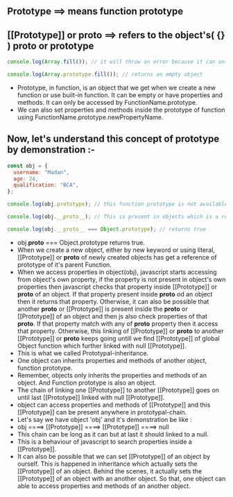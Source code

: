 ## Prototype ==> means function prototype

## [[Prototype]] or **proto** ==> refers to the object's( {} ) proto or prototype

```javascript
console.log(Array.fill()); // it will throw an error because it can only be available in Array.prototype.fill(). But, we can't access it directly as Array.fill();

console.log(Array.prototype.fill()); // returns an empty object
```

- Prototype, in function, is an object that we get when we create a new function or use built-in function. It can be empty or have properties and methods. It can only be accessed by FunctionName.prototype.
- We can also set properties and methods inside the prototype of function using FunctionName.prototype.newPropertyName.

## Now, let's understand this concept of prototype by demonstration :-

```javascript
const obj = {
  username: "Madan",
  age: 24,
  qualification: "BCA",
};

console.log(obj.prototype); // this function prototype is not available in objects and it only present in functions.

console.log(obj.__proto__); // This is present in objects which is a reference of prototype of it's parent Function.

console.log(obj.__proto__ === Object.prototype); // returns true
```

- obj.**proto** === Object.prototype returns true.
- When we create a new object, either by new keyword or using literal, [[Prototype]] or **proto** of newly created objects has get a reference of prototype of it's parent Function.
- When we access properties in object(obj), javascript starts accessing from object's own property, if the property is not present in object's own properties then javascript checks that property inside [[Prototype]] or **proto** of an object. If that property present inside **proto** od an object then it returns that property. Otherwise, it can also be possible that another **proto** or [[Prototype]] is present inside the **proto** or [[Prototype]] of an object and then js also check properties of that **proto**. If that property match with any of **proto** property then it access that property. Otherwise, this linking of [[Prototype]] or **proto** to another [[Prototype]] or **proto** keeps going untill we find [[Prototype]] of global Object function which further linked with null [[Prototype]].
- This is what we called Prototypal-inheritance.
- One object can inherits properties and methods of another object, function prototype.
- Remember, objects only inherits the properties and methods of an object. And Function prototype is also an object.
- The chain of linking one [[Prototype]] to another [[Prototype]] goes on until last [[Prototype]] linked with null [[Prototype]].
- object can access properties and methods of [[Prototype]] and this [[Prototype]] can be present anywhere in prototypal-chain.
- Let's say we have object 'obj' and it's demonstration be like :
- obj ====> [[Prototype]] ====> [[Prototype]] ====> null
- This chain can be long as it can but at last it should linked to a null.
- This is a behaviour of javascript to search properties inside a [[Prototype]].
- It can also be possible that we can set [[Prototype]] of an object by ourself. This is happened in inheritance which actually sets the [[Prototype]] of an object. Behind the scenes, it actually sets the [[Prototype]] of an object with an another object. So that, one object can able to access properties and methods of an another object.
